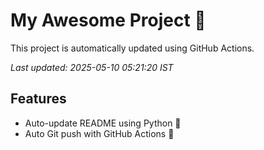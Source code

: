 # My Awesome Project 🚀

This project is automatically updated using GitHub Actions.

_Last updated: 2025-05-10 05:21:20 IST_

## Features
- Auto-update README using Python 🐍
- Auto Git push with GitHub Actions 🤖
